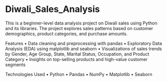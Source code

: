 # Diwali_Sales_Analysis

This is a beginner-level data analysis project on Diwali sales using Python and its libraries.
The project explores sales patterns based on customer demographics, product categories, and purchase amounts.

Features
	•	Data cleaning and preprocessing with pandas
	•	Exploratory Data Analysis (EDA) using matplotlib and seaborn
	•	Visualizations of sales trends by Gender, Age Group, State, Marital Status, Occupation, and Product Category
	•	Insights on top-selling products and high-value customer segments

Technologies Used
	•	Python
	•	Pandas
	•	NumPy
	•	Matplotlib
	•	Seaborn
